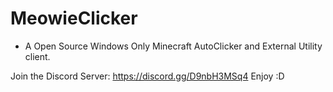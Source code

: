 # MeowieClicker
- A Open Source Windows Only Minecraft AutoClicker and External Utility client.

Join the Discord Server: https://discord.gg/D9nbH3MSq4
Enjoy :D
